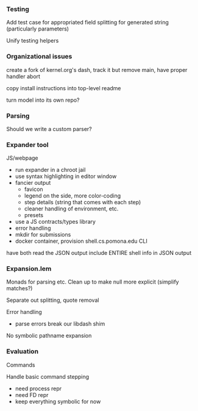 ### Testing

Add test case for appropriated field splitting for generated string (particularly parameters)

Unify testing helpers

### Organizational issues

create a fork of kernel.org's dash, track it
but remove main, have proper handler abort

copy install instructions into top-level readme

turn model into its own repo?

### Parsing

Should we write a custom parser?

### Expander tool

JS/webpage
  + run expander in a chroot jail
  + use syntax highlighting in editor window
  + fancier output
    - favicon
    - legend on the side, more color-coding
    - step details (string that comes with each step)
    - cleaner handling of environment, etc.
    - presets
  + use a JS contracts/types library 
  + error handling
  + mkdir for submissions
  + docker container, provision shell.cs.pomona.edu
CLI

have both read the JSON output
  include ENTIRE shell info in JSON output

### Expansion.lem

Monads for parsing etc.
Clean up to make null more explicit (simplify matches?)

Separate out splitting, quote removal

Error handling
  - parse errors break our libdash shim

No symbolic pathname expansion

### Evaluation

Commands

Handle basic command stepping
  - need process repr
  - need FD repr
  - keep everything symbolic for now

